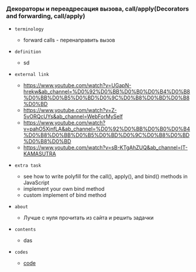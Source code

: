 ### Декораторы и переадресация вызова, call/apply(Decorators and forwarding, call/apply)

- `terminology`
    - forward calls - перенаправить вызов

- `definition`
    - sd

- `external link`
    - https://www.youtube.com/watch?v=UGapN-hrekw&ab_channel=%D0%92%D0%BB%D0%B0%D0%B4%D0%B8%D0%BB%D0%B5%D0%BD%D0%9C%D0%B8%D0%BD%D0%B8%D0%BD
    - https://www.youtube.com/watch?v=Z-5vORQcUYs&ab_channel=WebForMySelf
    - https://www.youtube.com/watch?v=pahO5XjnfLA&ab_channel=%D0%92%D0%BB%D0%B0%D0%B4%D0%B8%D0%BB%D0%B5%D0%BD%D0%9C%D0%B8%D0%BD%D0%B8%D0%BD
    - https://www.youtube.com/watch?v=sB-KTgAhZUQ&ab_channel=IT-KAMASUTRA

- `extra task`
    - see how to write polyfill for the call(), apply(), and bind() methods in JavaScript
    - implement your own bind method
    - custom implement of bind method

- `about`
    - Лучше с нуля прочитать из сайта и решить задачки

- `contents`
    - das

- `codes`
    - [code](../../codes/6-advanced-function/_9-call-apply-decorators.ts)


